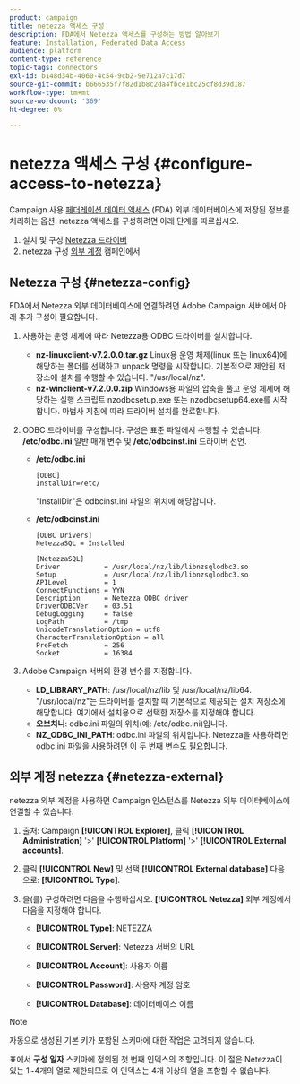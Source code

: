 ```yaml
---
product: campaign
title: netezza 액세스 구성
description: FDA에서 Netezza 액세스를 구성하는 방법 알아보기
feature: Installation, Federated Data Access
audience: platform
content-type: reference
topic-tags: connectors
exl-id: b148d34b-4060-4c54-9cb2-9e712a7c17d7
source-git-commit: b666535f7f82d1b8c2da4fbce1bc25cf8d39d187
workflow-type: tm+mt
source-wordcount: '369'
ht-degree: 0%

---
```


# netezza 액세스 구성 {#configure-access-to-netezza}



Campaign 사용 [페더레이션 데이터 액세스](../../installation/using/about-fda.md) (FDA) 외부 데이터베이스에 저장된 정보를 처리하는 옵션. netezza 액세스를 구성하려면 아래 단계를 따르십시오.

1. 설치 및 구성 [Netezza 드라이버](#netezza-config)
1. netezza 구성 [외부 계정](#netezza-external) 캠페인에서

## Netezza 구성 {#netezza-config}

FDA에서 Netezza 외부 데이터베이스에 연결하려면 Adobe Campaign 서버에서 아래 추가 구성이 필요합니다.

1. 사용하는 운영 체제에 따라 Netezza용 ODBC 드라이버를 설치합니다.

   * **nz-linuxclient-v7.2.0.0.tar.gz** Linux용 운영 체제(linux 또는 linux64)에 해당하는 폴더를 선택하고 unpack 명령을 시작합니다. 기본적으로 제안된 저장소에 설치를 수행할 수 있습니다. &quot;/usr/local/nz&quot;.
   * **nz-winclient-v7.2.0.0.zip** Windows용 파일의 압축을 풀고 운영 체제에 해당하는 실행 스크립트 nzodbcsetup.exe 또는 nzodbcsetup64.exe를 시작합니다. 마법사 지침에 따라 드라이버 설치를 완료합니다.

1. ODBC 드라이버를 구성합니다. 구성은 표준 파일에서 수행할 수 있습니다. **/etc/odbc.ini** 일반 매개 변수 및 **/etc/odbcinst.ini** 드라이버 선언.

   * **/etc/odbc.ini**

     ```
     [ODBC]
     InstallDir=/etc/
     ```

     &quot;InstallDir&quot;은 odbcinst.ini 파일의 위치에 해당합니다.

   * **/etc/odbcinst.ini**

     ```
     [ODBC Drivers]
     NetezzaSQL = Installed
     
     [NetezzaSQL]
     Driver           = /usr/local/nz/lib/libnzsqlodbc3.so
     Setup            = /usr/local/nz/lib/libnzsqlodbc3.so
     APILevel         = 1
     ConnectFunctions = YYN
     Description      = Netezza ODBC driver
     DriverODBCVer    = 03.51
     DebugLogging     = false
     LogPath          = /tmp
     UnicodeTranslationOption = utf8
     CharacterTranslationOption = all
     PreFetch         = 256
     Socket           = 16384
     ```

1. Adobe Campaign 서버의 환경 변수를 지정합니다.

   * **LD_LIBRARY_PATH**: /usr/local/nz/lib 및 /usr/local/nz/lib64. &quot;/usr/local/nz&quot;는 드라이버를 설치할 때 기본적으로 제공되는 설치 저장소에 해당합니다. 여기에서 설치용으로 선택한 저장소를 지정해야 합니다.
   * **오브치니**: odbc.ini 파일의 위치(예: /etc/odbc.ini)입니다.
   * **NZ_ODBC_INI_PATH**: odbc.ini 파일의 위치입니다. Netezza을 사용하려면 odbc.ini 파일을 사용하려면 이 두 번째 변수도 필요합니다.

## 외부 계정 netezza {#netezza-external}

netezza 외부 계정을 사용하면 Campaign 인스턴스를 Netezza 외부 데이터베이스에 연결할 수 있습니다.

1. 출처: Campaign **[!UICONTROL Explorer]**, 클릭 **[!UICONTROL Administration]** &#39;>&#39; **[!UICONTROL Platform]** &#39;>&#39; **[!UICONTROL External accounts]**.

1. 클릭 **[!UICONTROL New]** 및 선택 **[!UICONTROL External database]** 다음으로: **[!UICONTROL Type]**.

1. 을(를) 구성하려면 다음을 수행하십시오. **[!UICONTROL Netezza]** 외부 계정에서 다음을 지정해야 합니다.

   * **[!UICONTROL Type]**: NETEZZA

   * **[!UICONTROL Server]**: Netezza 서버의 URL

   * **[!UICONTROL Account]**: 사용자 이름

   * **[!UICONTROL Password]**: 사용자 계정 암호

   * **[!UICONTROL Database]**: 데이터베이스 이름

>[!NOTE]
>
>자동으로 생성된 기본 키가 포함된 스키마에 대한 작업은 고려되지 않습니다.
>
>표에서 **구성 일자** 스키마에 정의된 첫 번째 인덱스의 조항입니다. 이 절은 Netezza이 있는 1~4개의 열로 제한되므로 이 인덱스는 4개 이상의 열을 포함할 수 없습니다.
